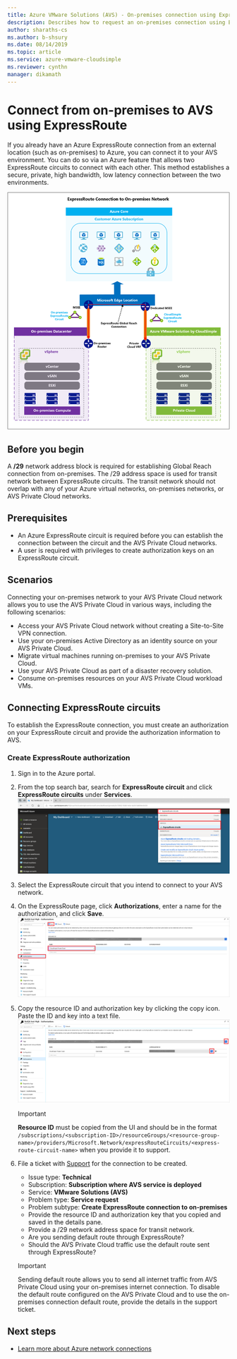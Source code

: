 ```yaml
--- 
title: Azure VMware Solutions (AVS) - On-premises connection using ExpressRoute 
description: Describes how to request an on-premises connection using ExpressRoute from AVS region network 
author: sharaths-cs
ms.author: b-shsury 
ms.date: 08/14/2019 
ms.topic: article 
ms.service: azure-vmware-cloudsimple 
ms.reviewer: cynthn 
manager: dikamath 
---
```

# Connect from on-premises to AVS using ExpressRoute

If you already have an Azure ExpressRoute connection from an external location (such as on-premises) to Azure, you can connect it to your AVS environment. You can do so via an Azure feature that allows two ExpressRoute circuits to connect with each other. This method establishes a secure, private, high bandwidth, low latency connection between the two environments.

[![On-premises ExpressRoute Connection - Global Reach](media/cloudsimple-global-reach-connection.png)](media/cloudsimple-global-reach-connection.png)

## Before you begin

A **/29** network address block is required for establishing Global Reach connection from on-premises. The /29 address space is used for transit network between ExpressRoute circuits. The transit network should not overlap with any of your Azure virtual networks, on-premises networks, or AVS Private Cloud networks.

## Prerequisites

* An Azure ExpressRoute circuit is required before you can establish the connection between the circuit and the AVS Private Cloud networks.
* A user is required with privileges to create authorization keys on an ExpressRoute circuit.

## Scenarios

Connecting your on-premises network to your AVS Private Cloud network allows you to use the AVS Private Cloud in various ways, including the following scenarios:

* Access your AVS Private Cloud network without creating a Site-to-Site VPN connection.
* Use your on-premises Active Directory as an identity source on your AVS Private Cloud.
* Migrate virtual machines running on-premises to your AVS Private Cloud.
* Use your AVS Private Cloud as part of a disaster recovery solution.
* Consume on-premises resources on your AVS Private Cloud workload VMs.

## Connecting ExpressRoute circuits

To establish the ExpressRoute connection, you must create an authorization on your ExpressRoute circuit and provide the authorization information to AVS.


### Create ExpressRoute authorization

1. Sign in to the Azure portal.

2. From the top search bar, search for **ExpressRoute circuit** and click **ExpressRoute circuits** under **Services**.
    [![ExpressRoute Circuits](media/azure-expressroute-transit-search.png)](media/azure-expressroute-transit-search.png)

3. Select the ExpressRoute circuit that you intend to connect to your AVS network.

4. On the ExpressRoute page, click **Authorizations**, enter a name for the authorization, and click **Save**.
    [![ExpressRoute Circuit Authorization](media/azure-expressroute-transit-authorizations.png)](media/azure-expressroute-transit-authorizations.png)

5. Copy the resource ID and authorization key by clicking the copy icon. Paste the ID and key into a text file.
    [![ExpressRoute Circuit Authorization Copy](media/azure-expressroute-transit-authorization-copy.png)](media/azure-expressroute-transit-authorization-copy.png)

    > [!IMPORTANT]
    > **Resource ID** must be copied from the UI and should be in the format ```/subscriptions/<subscription-ID>/resourceGroups/<resource-group-name>/providers/Microsoft.Network/expressRouteCircuits/<express-route-circuit-name>``` when you provide it to support.

6. File a ticket with <a href="https://portal.azure.com/#blade/Microsoft_Azure_Support/HelpAndSupportBlade/newsupportrequest" target="_blank">Support</a> for the connection to be created.
    * Issue type: **Technical**
    * Subscription: **Subscription where AVS service is deployed**
    * Service: **VMware Solutions (AVS)**
    * Problem type: **Service request**
    * Problem subtype: **Create ExpressRoute connection to on-premises**
    * Provide the resource ID and authorization key that you copied and saved in the details pane.
    * Provide a /29 network address space for transit network.
    * Are you sending default route through ExpressRoute?
    * Should the AVS Private Cloud traffic use the default route sent through ExpressRoute?

    > [!IMPORTANT]
    > Sending default route allows you to send all internet traffic from AVS Private Cloud using your on-premises internet connection. To disable the default route configured on the AVS Private Cloud and to use the on-premises connection default route, provide the details in the support ticket.

## Next steps

* [Learn more about Azure network connections](cloudsimple-azure-network-connection.md)  
